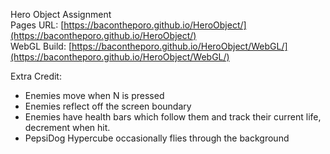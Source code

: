 Hero Object Assignment 
\
Pages URL: [https://bacontheporo.github.io/HeroObject/](https://bacontheporo.github.io/HeroObject/)
\
WebGL Build:  [https://bacontheporo.github.io/HeroObject/WebGL/](https://bacontheporo.github.io/HeroObject/WebGL/)

Extra Credit:
- Enemies move when N is pressed
- Enemies reflect off the screen boundary 
- Enemies have health bars which follow them and track their current life, decrement when hit. 
- PepsiDog Hypercube occasionally flies through the background
